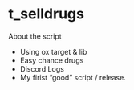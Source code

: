 # t_selldrugs
About the script

- Using ox target & lib
- Easy chance drugs
- Discord Logs
- My firist “good” script / release.
